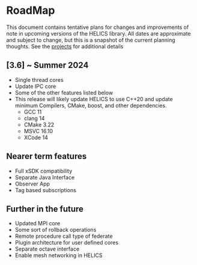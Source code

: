 # RoadMap

This document contains tentative plans for changes and improvements of note in upcoming versions of the HELICS library. All dates are approximate and subject to change, but this is a snapshot of the current planning thoughts. See the [projects](https://github.com/GMLC-TDC/HELICS/projects) for additional details

## \[3.6\] ~ Summer 2024

- Single thread cores
- Update IPC core
- Some of the other features listed below
- This release will likely update HELICS to use C++20 and update minimum Compilers, CMake, boost, and other dependencies.
  - GCC 11
  - clang 14
  - CMake 3.22
  - MSVC 16.10
  - XCode 14

## Nearer term features

- Full xSDK compatibility
- Separate Java Interface
- Observer App
- Tag based subscriptions

## Further in the future

- Updated MPI core
- Some sort of rollback operations
- Remote procedure call type of federate
- Plugin architecture for user defined cores
- Separate octave interface
- Enable mesh networking in HELICS
